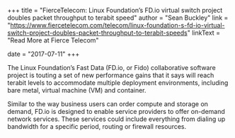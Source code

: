 +++
title = "FierceTelecom: Linux Foundation’s FD.io virtual switch project doubles packet throughput to terabit speed"
author = "Sean Buckley"
link = "https://www.fiercetelecom.com/telecom/linux-foundation-s-fd-io-virtual-switch-project-doubles-packet-throughput-to-terabit-speeds"
linkText = "Read More at Fierce Telecom"

date = "2017-07-11"
+++

The Linux Foundation’s Fast Data (FD.io, or Fido) collaborative software project is
touting a set of new performance gains that it says will reach terabit levels to
accommodate multiple deployment environments, including bare metal, virtual machine (VM) and container.

Similar to the way business users can order compute and storage on demand, FD.io is
designed to enable service providers to offer on-demand network services. These services
could include everything from dialing up bandwidth for a specific period, routing or firewall resources.